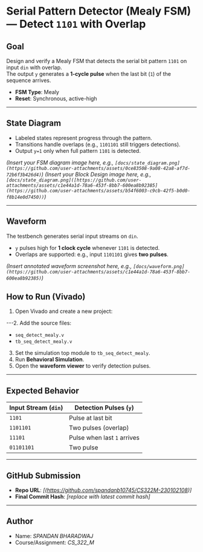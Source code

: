 # Serial Pattern Detector (Mealy FSM) — Detect `1101` with Overlap

## Goal
Design and verify a Mealy FSM that detects the serial bit pattern `1101` on input `din` with overlap.  
The output `y` generates a **1-cycle pulse** when the last bit (`1`) of the sequence arrives.

- **FSM Type**: Mealy  
- **Reset**: Synchronous, active-high  

---

## State Diagram
- Labeled states represent progress through the pattern.  
- Transitions handle overlaps (e.g., `1101101` still triggers detections).  
- Output `y=1` only when full pattern `1101` is detected.  

*(Insert your FSM diagram image here, e.g., `[docs/state_diagram.png](https://github.com/user-attachments/assets/0ce83508-9a08-42a8-af7d-72b6f3b426d4)`)*
*(Insert your Block Design image here, e.g., `[docs/state_diagram.png]([https://github.com/user-attachments/assets/c1e44a1d-78a6-453f-8bb7-600ea8b92385](https://github.com/user-attachments/assets/b54f6003-c9cb-42f5-b0d0-f8b14e0d7450))`)*


---

## Waveform
The testbench generates serial input streams on `din`.  
- `y` pulses high for **1 clock cycle** whenever `1101` is detected.  
- Overlaps are supported: e.g., input `1101101` gives **two pulses**.  

*(Insert annotated waveform screenshot here, e.g., `[docs/waveform.png](https://github.com/user-attachments/assets/c1e44a1d-78a6-453f-8bb7-600ea8b92385)`)*

## How to Run (Vivado)

1. Open Vivado and create a new project:

---2. Add the source files:
- `seq_detect_mealy.v`  
- `tb_seq_detect_mealy.v`
3. Set the simulation top module to `tb_seq_detect_mealy`.
4. Run **Behavioral Simulation**.
5. Open the **waveform viewer** to verify detection pulses.

---

## Expected Behavior
| Input Stream (`din`) | Detection Pulses (`y`) |
|-----------------------|-------------------------|
| `1101`               | Pulse at last bit       |
| `1101101`            | Two pulses (overlap)    |
| `11101`              | Pulse when last `1` arrives |
| `01101101`           | Two pulse               |

---

## GitHub Submission
- **Repo URL**: *[(https://github.com/spandanb10745/CS322M-230102108)]*  
- **Final Commit Hash**: *[replace with latest commit hash]*  

---

## Author
- Name: *SPANDAN BHARADWAJ*  
- Course/Assignment: *CS_322_M*  



